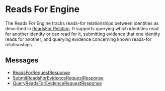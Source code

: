# Reads For Engine

The Reads For Engine tracks reads-for relationships between identities as described in [ReadsFor Relation](../../architecture-1/abstractions/identity.md#readsfor-relation). It supports querying which identities read for another identity or can read for it, submitting evidence that one identity reads for another, and querying evidence concerning known reads-for relationships.

## Messages

- [ReadsForRequestResponse](./reads-for/reads-for-request-response.md)
- [SubmitReadsForEvidenceRequestResponse](./reads-for/submit-reads-for-evidence-request-response.md)
- [QueryReadsForEvidenceRequestResponse](./reads-for/query-reads-for-evidence-request-response.md)
